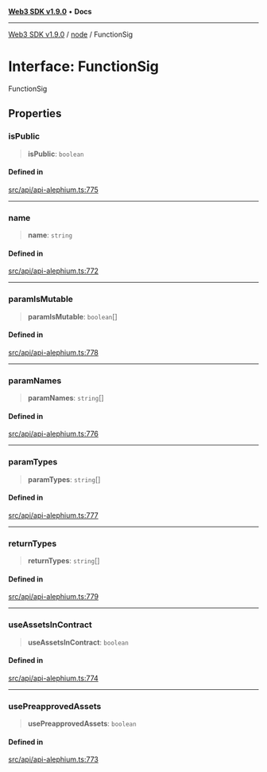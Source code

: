 [**Web3 SDK v1.9.0**](../../../README.md) • **Docs**

***

[Web3 SDK v1.9.0](../../../globals.md) / [node](../README.md) / FunctionSig

# Interface: FunctionSig

FunctionSig

## Properties

### isPublic

> **isPublic**: `boolean`

#### Defined in

[src/api/api-alephium.ts:775](https://github.com/Mystic-Nayy/alephium-web3/blob/ee41f5e0e7d7fb0b155fe62f05b2ac03772895ca/packages/web3/src/api/api-alephium.ts#L775)

***

### name

> **name**: `string`

#### Defined in

[src/api/api-alephium.ts:772](https://github.com/Mystic-Nayy/alephium-web3/blob/ee41f5e0e7d7fb0b155fe62f05b2ac03772895ca/packages/web3/src/api/api-alephium.ts#L772)

***

### paramIsMutable

> **paramIsMutable**: `boolean`[]

#### Defined in

[src/api/api-alephium.ts:778](https://github.com/Mystic-Nayy/alephium-web3/blob/ee41f5e0e7d7fb0b155fe62f05b2ac03772895ca/packages/web3/src/api/api-alephium.ts#L778)

***

### paramNames

> **paramNames**: `string`[]

#### Defined in

[src/api/api-alephium.ts:776](https://github.com/Mystic-Nayy/alephium-web3/blob/ee41f5e0e7d7fb0b155fe62f05b2ac03772895ca/packages/web3/src/api/api-alephium.ts#L776)

***

### paramTypes

> **paramTypes**: `string`[]

#### Defined in

[src/api/api-alephium.ts:777](https://github.com/Mystic-Nayy/alephium-web3/blob/ee41f5e0e7d7fb0b155fe62f05b2ac03772895ca/packages/web3/src/api/api-alephium.ts#L777)

***

### returnTypes

> **returnTypes**: `string`[]

#### Defined in

[src/api/api-alephium.ts:779](https://github.com/Mystic-Nayy/alephium-web3/blob/ee41f5e0e7d7fb0b155fe62f05b2ac03772895ca/packages/web3/src/api/api-alephium.ts#L779)

***

### useAssetsInContract

> **useAssetsInContract**: `boolean`

#### Defined in

[src/api/api-alephium.ts:774](https://github.com/Mystic-Nayy/alephium-web3/blob/ee41f5e0e7d7fb0b155fe62f05b2ac03772895ca/packages/web3/src/api/api-alephium.ts#L774)

***

### usePreapprovedAssets

> **usePreapprovedAssets**: `boolean`

#### Defined in

[src/api/api-alephium.ts:773](https://github.com/Mystic-Nayy/alephium-web3/blob/ee41f5e0e7d7fb0b155fe62f05b2ac03772895ca/packages/web3/src/api/api-alephium.ts#L773)
